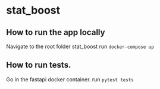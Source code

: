 # stat_boost
## How to run the app locally
Navigate to the root folder stat_boost
run `docker-compose up`

## How to run tests.
Go in the fastapi docker container.
run `pytest tests`